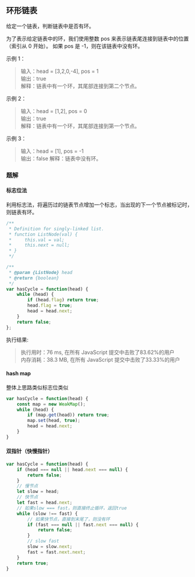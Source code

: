 ## 环形链表

给定一个链表，判断链表中是否有环。

为了表示给定链表中的环，我们使用整数 pos 来表示链表尾连接到链表中的位置（索引从 0 开始）。 如果 pos 是 -1，则在该链表中没有环。

示例 1：
>输入：head = [3,2,0,-4], pos = 1  
输出：true  
解释：链表中有一个环，其尾部连接到第二个节点。


示例 2：
>输入：head = [1,2], pos = 0  
输出：true  
解释：链表中有一个环，其尾部连接到第一个节点。

示例 3：
>输入：head = [1], pos = -1  
输出：false
解释：链表中没有环。

### 题解

#### 标志位法
利用标志法，将遍历过的链表节点增加一个标志，当出现的下一个节点被标记时，则链表有环。
```javascript
/**
 * Definition for singly-linked list.
 * function ListNode(val) {
 *     this.val = val;
 *     this.next = null;
 * }
 */

/**
 * @param {ListNode} head
 * @return {boolean}
 */
var hasCycle = function(head) {
    while (head) {
        if (head.flag) return true;
        head.flag = true;
        head = head.next;
    }
    return false;
};
```
执行结果:
>执行用时：76 ms, 在所有 JavaScript 提交中击败了83.62%的用户  
内存消耗：38.3 MB, 在所有 JavaScript 提交中击败了33.33%的用户

#### hash map

整体上思路类似标志位类似
```javascript
var hasCycle = function(head) {
    const map = new WeakMap();
    while (head) {
        if (map.get(head)) return true;
        map.set(head, true);
        head = head.next;
    }
}
```

#### 双指针（快慢指针）

```javascript
var hasCycle = function(head) {
    if (head === null || head.next === null) {
        return false;
    }
    // 慢节点
    let slow = head;
    // 快节点
    let fast = head.next;
    // 如果slow === fast，则直接终止循环，返回true
    while (slow !== fast) {
        // 如果快节点，直接到末尾了，则没有环
        if (fast === null || fast.next === null) {
            return false;
        }
        // slow fast
        slow = slow.next;
        fast = fast.next.next;
    }
    return true;
}
```


